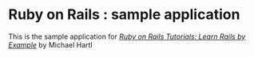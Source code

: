 # Ruby on Rails : sample application

This is the sample application for
[*Ruby on Rails Tutorials: Learn Rails by Example*](http://railstutorial.org/)
by Michael Hartl
